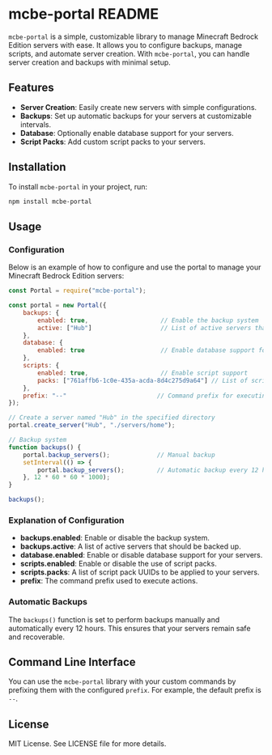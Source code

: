 # mcbe-portal README

`mcbe-portal` is a simple, customizable library to manage Minecraft Bedrock Edition servers with ease. It allows you to configure backups, manage scripts, and automate server creation. With `mcbe-portal`, you can handle server creation and backups with minimal setup.

## Features
- **Server Creation**: Easily create new servers with simple configurations.
- **Backups**: Set up automatic backups for your servers at customizable intervals.
- **Database**: Optionally enable database support for your servers.
- **Script Packs**: Add custom script packs to your servers.

## Installation

To install `mcbe-portal` in your project, run:

```bash
npm install mcbe-portal
```

## Usage

### Configuration

Below is an example of how to configure and use the portal to manage your Minecraft Bedrock Edition servers:

```javascript
const Portal = require("mcbe-portal");

const portal = new Portal({
    backups: {
        enabled: true,                    // Enable the backup system
        active: ["Hub"]                   // List of active servers that require backups
    },
    database: {
        enabled: true                     // Enable database support for server management
    },
    scripts: {
        enabled: true,                    // Enable script support
        packs: ["761affb6-1c0e-435a-acda-8d4c275d9a64"] // List of script packs to load
    },
    prefix: "--"                         // Command prefix for executing actions
});

// Create a server named "Hub" in the specified directory
portal.create_server("Hub", "./servers/home");

// Backup system
function backups() {
    portal.backup_servers();             // Manual backup
    setInterval(() => {
        portal.backup_servers();         // Automatic backup every 12 hours
    }, 12 * 60 * 60 * 1000);
}

backups();
```

### Explanation of Configuration
- **backups.enabled**: Enable or disable the backup system.
- **backups.active**: A list of active servers that should be backed up.
- **database.enabled**: Enable or disable database support for your servers.
- **scripts.enabled**: Enable or disable the use of script packs.
- **scripts.packs**: A list of script pack UUIDs to be applied to your servers.
- **prefix**: The command prefix used to execute actions.

### Automatic Backups
The `backups()` function is set to perform backups manually and automatically every 12 hours. This ensures that your servers remain safe and recoverable.

## Command Line Interface

You can use the `mcbe-portal` library with your custom commands by prefixing them with the configured `prefix`. For example, the default prefix is `--`.

## License

MIT License. See LICENSE file for more details.

